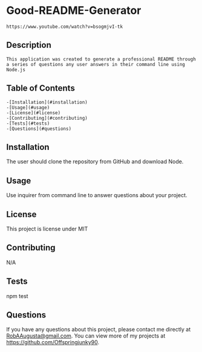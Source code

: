# Good-README-Generator
    https://www.youtube.com/watch?v=bsogmjvI-tk
    
   ## Description 
    
    This application was created to generate a professional README through a series of questions any user answers in their command line using Node.js
    
   ## Table of Contents
    -[Installation](#installation)
    -[Usage](#usage)
    -[License](#license)
    -[Contributing](#contributing)
    -[Tests](#tests)
    -[Questions](#questions)
    
   ## Installation <a id="installation"></a>
   
The user should clone the repository from GitHub and download Node.
   
   ## Usage <a id="usage"></a>
    
   Use inquirer from command line to answer questions about your project.
    
   ## License <a id="license"></a>
    
   This project is license under MIT
    
   ## Contributing <a id="contributing"></a>
   
   N/A
   
   ## Tests <a id="tests"></a>
   
   npm test
   
   ## Questions <a id="questions"></a>
   
   If you have any questions about this project, please contact me directly at RobAAugusta@gmail.com. You can view more of my projects at https://github.com/Offspringjunky90.
  
